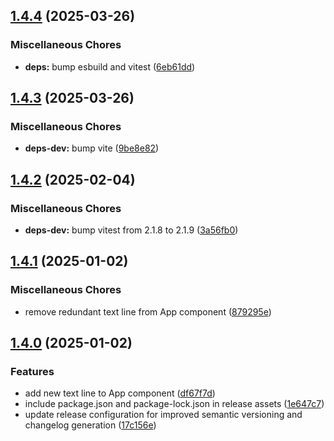 ## [1.4.4](https://github.com/michal-worwag/vite-automation/compare/v1.4.3...v1.4.4) (2025-03-26)


### Miscellaneous Chores

* **deps:** bump esbuild and vitest ([6eb61dd](https://github.com/michal-worwag/vite-automation/commit/6eb61ddd55f61560467a1ca84a35516c7d287008))

## [1.4.3](https://github.com/michal-worwag/vite-automation/compare/v1.4.2...v1.4.3) (2025-03-26)


### Miscellaneous Chores

* **deps-dev:** bump vite ([9be8e82](https://github.com/michal-worwag/vite-automation/commit/9be8e82ce979e69908b5ee4d7775ce2182e6fa48))

## [1.4.2](https://github.com/michal-worwag/vite-automation/compare/v1.4.1...v1.4.2) (2025-02-04)


### Miscellaneous Chores

* **deps-dev:** bump vitest from 2.1.8 to 2.1.9 ([3a56fb0](https://github.com/michal-worwag/vite-automation/commit/3a56fb0580e6c3b533c6e916b7b68da08c32ea4e))

## [1.4.1](https://github.com/michal-worwag/vite-automation/compare/v1.4.0...v1.4.1) (2025-01-02)


### Miscellaneous Chores

* remove redundant text line from App component ([879295e](https://github.com/michal-worwag/vite-automation/commit/879295e7770fd7c39fdb6ad0aca594c4b90e2e90))

## [1.4.0](https://github.com/michal-worwag/vite-automation/compare/v1.3.0...v1.4.0) (2025-01-02)


### Features

* add new text line to App component ([df67f7d](https://github.com/michal-worwag/vite-automation/commit/df67f7d40a8c3b0e759d4414f73c8bae2c1ed0df))
* include package.json and package-lock.json in release assets ([1e647c7](https://github.com/michal-worwag/vite-automation/commit/1e647c79459a7d998d59a5f6a0a04a5dbd2bde4c))
* update release configuration for improved semantic versioning and changelog generation ([17c156e](https://github.com/michal-worwag/vite-automation/commit/17c156e4ec6787d88048341dcc334e7e3c352f40))
